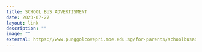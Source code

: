 ```yaml
---
title: SCHOOL BUS ADVERTISMENT
date: 2023-07-27
layout: link
description: ""
image: ""
external: https://www.punggolcovepri.moe.edu.sg/for-parents/schoolbusadvertisement/permalink/
---
```

